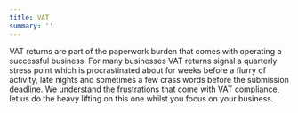 ```yaml
---
title: VAT
summary: ''
---
```

VAT returns are part of the paperwork burden that comes with operating a successful business. For many businesses VAT returns signal a quarterly stress point which is procrastinated about for weeks before a flurry of activity, late nights and sometimes a few crass words before the submission deadline. We understand the frustrations that come with VAT compliance, let us do the heavy lifting on this one whilst you focus on your business.

